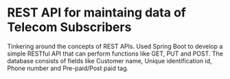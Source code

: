 # REST API for maintaing data of Telecom Subscribers 

Tinkering around the concepts of REST APIs. 
Used Spring Boot to develop a simple RESTful API that can perform functions like GET, PUT and POST. 
The database consists of fields like Customer name, Unique identification id, Phone number and Pre-paid/Post paid tag. 
